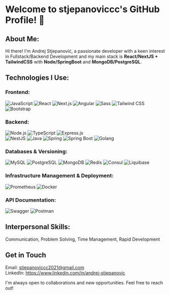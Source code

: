 # Welcome to stjepanoviccc's GitHub Profile! 👋

## About Me:   
Hi there! I'm Andrej Stjepanović, a passionate developer with a keen interest in Fullstack/Backend Development and my main stack is **React/NextJS + TailwindCSS** with **Node/SpringBoot** and **MongoDB/PostgreSQL**.

## Technologies I Use:

### Frontend:
![JavaScript](https://img.shields.io/badge/JavaScript-F7DF1E?logo=javascript&logoColor=black)
![React](https://img.shields.io/badge/React-61DAFB?logo=react&logoColor=white)
![Next.js](https://img.shields.io/badge/Next.js-000000?logo=next.js&logoColor=white)
![Angular](https://img.shields.io/badge/Angular-DD0031?logo=angular&logoColor=white)
![Sass](https://img.shields.io/badge/Sass-CC6699?logo=sass&logoColor=white)
![Tailwind CSS](https://img.shields.io/badge/Tailwind%20CSS-38B2AC?logo=tailwind-css&logoColor=white)
![Bootstrap](https://img.shields.io/badge/Bootstrap-7952B3?logo=bootstrap&logoColor=white)

### Backend:
![Node.js](https://img.shields.io/badge/Node.js-339933?logo=node.js&logoColor=white)
![TypeScript](https://img.shields.io/badge/TypeScript-3178C6?logo=typescript&logoColor=white)
![Express.js](https://img.shields.io/badge/Express.js-000000?logo=express&logoColor=white)  
![NestJS](https://img.shields.io/badge/NestJS-E0234E?logo=nestjs&logoColor=white)
![Java](https://img.shields.io/badge/Java-007396?logo=java&logoColor=white)
![Spring](https://img.shields.io/badge/Spring-6DB33F?logo=spring&logoColor=white)
![Spring Boot](https://img.shields.io/badge/Spring%20Boot-6DB33F?logo=spring-boot&logoColor=white)
![Golang](https://img.shields.io/badge/Go-blue?logo=go&logoColor=white)

### Databases & Versioning:
![MySQL](https://img.shields.io/badge/MySQL-4479A1?logo=mysql&logoColor=white)
![PostgreSQL](https://img.shields.io/badge/PostgreSQL-336791?logo=postgresql&logoColor=white) 
![MongoDB](https://img.shields.io/badge/MongoDB-47A248?logo=mongodb&logoColor=white)
![Redis](https://img.shields.io/badge/Redis-D72C16?logo=redis&logoColor=white)
![Consul](https://img.shields.io/badge/Consul-pink?logo=consul&logoColor=white)
![Liquibase](https://img.shields.io/badge/Liquibase-4EA94B?logo=liquibase&logoColor=white)

### Infrastructure Management & Deployment:
![Prometheus](https://img.shields.io/badge/Prometheus-000000?logo=prometheus&logoColor=white)
![Docker](https://img.shields.io/badge/Docker-2496ED?logo=docker&logoColor=white)

### API Documentation:
![Swagger](https://img.shields.io/badge/Swagger-85EA2D?logo=swagger&logoColor=black)
![Postman](https://img.shields.io/badge/Postman-orange?logo=postman&logoColor=black)

## Interpersonal Skills:  
Communication, Problem Solving, Time Management, Rapid Development

## Get in Touch  
Email: stjepanoviccc2021@gmail.com  
LinkedIn: https://www.linkedin.com/in/andrej-stjepanovic
  
I'm always open to collaborations and new opportunities. Feel free to reach out!

